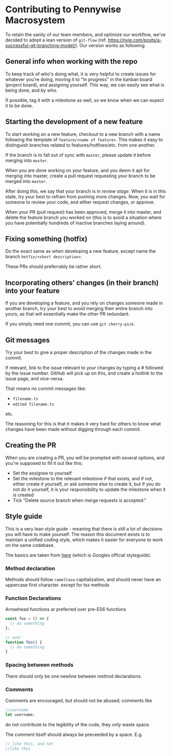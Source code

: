 # Contributing to Pennywise Macrosystem

To retain the sanity of our team members, and optimize our workflow, we've decided to adopt a lean version of `git-flow` (ref. https://nvie.com/posts/a-successful-git-branching-model/). Our version works as following.

## General info when working with the repo

To keep track of who's doing what, it is very helpful to create issues for whatever you're doing, moving it to "In progress" in the kanban board (project board), and assigning yourself.
This way, we can easily see what is being done, and by who.

If possible, tag it with a milestone as well, so we know when we can expect it to be done.

## Starting the development of a new feature

To start working on a new feature, checkout to a new branch with a name following the template of `feature/<name of feature>`. This makes it easy to distinguish branches related to features/hotfixes/etc. from one another.

If the branch is to fall out of sync with `master`, please update it before merging into `master`.

When you are done working on your feature, and you deem it apt for merging into master, create a pull request requesting your branch to be merged into `master`.

After doing this, we say that your branch is in _review stage_. When it is in this state, try your best to refrain from pushing more changes.
Now, you wait for someone to review your code, and either request changes, or approve.

When your PR (pull request) has been approved, merge it into master, and delete the feature branch you worked on (this is to avoid a situation where you have potentially hundreds of inactive branches laying around).

## Fixing something (hotfix)

Do the exact same as when developing a new feature, except name the branch `hotfix/<short description>`.

These PRs should preferrably be rather short.

## Incorporating others' changes (in their branch) into your feature

If you are developing a feature, and you rely on changes someone made in another branch, try your best to avoid merging their entire branch into yours, as that will essentially make the other PR redundant.

If you simply need one commit, you can use `git cherry-pick`.

## Git messages

Try your best to give a proper description of the changes made in the commit.

If relevant, link to the issue relevant to your changes by typing a # followed by the issue number. GitHub will pick up on this, and create a hotlink to the issue page, and vice-versa.

That means no commit messages like:

- `filename.ts`
- `edited filename.ts`

etc.

The reasoning for this is that it makes it very hard for others to know what changes have been made without digging through each commit.

## Creating the PR

When you are creating a PR, you will be prompted with several options, and you're supposed to fill it out like this;

- Set the assignee to yourself
- Set the milestone to the relevant milestone if that exists, and if not, either
  create it yourself, or ask someone else to create it, but if you do not do
  it yourself, it is your responsibility to update the milestone when it is
  created
- Tick "Delete source branch when merge requests is accepted."

## Style guide

This is a very lean style guide - meaning that there is still a lot of decisions you will have to make yourself.
The reason this document exists is to maintain a unified coding style, which makes it easier for everyone to work on the same codebase.

The basics are taken from [here](https://google.github.io/styleguide/tsguide.html)
(which is Googles official styleguide).

### Method declaration

Methods should follow `camelCase` capitalization, and should never have an uppercase first character. except for tsx methods

### Function Declarations

Arrowhead functions ar preferred over pre-ES6 functions

```typescript
const foo = () => {
  // do something
};

// over
function foo() {
  // do something
}
```

### Spacing between methods

There should only be one newline between method declarations.

### Comments

Comments are encouraged, but should not be abused; comments like

```typescript
//username
let username;
```

do not contribute to the legibility of the code, they only waste space.

The comment itself should always be preceeded by a space. E.g.

```typescript
// like this, and not
//like this
```

